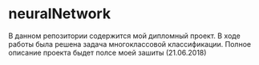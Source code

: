# neuralNetwork
В данном репозитории содержится мой дипломный проект. В ходе работы была решена задача многоклассовой классификации. Полное описание проекта быдет полсе моей зашиты (21.06.2018)
